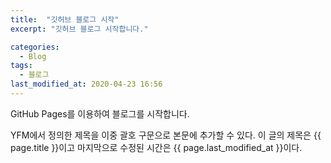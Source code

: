 ```yaml
---
title:  "깃허브 블로그 시작"
excerpt: "깃허브 블로그 시작합니다."

categories:
  - Blog
tags:
  - 블로그
last_modified_at: 2020-04-23 16:56
---
```


GitHub Pages를 이용하여 블로그를 시작합니다.

YFM에서 정의한 제목을 이중 괄호 구문으로 본문에 추가할 수 있다.
이 글의 제목은 {{ page.title }}이고
마지막으로 수정된 시간은 {{ page.last_modified_at }}이다.